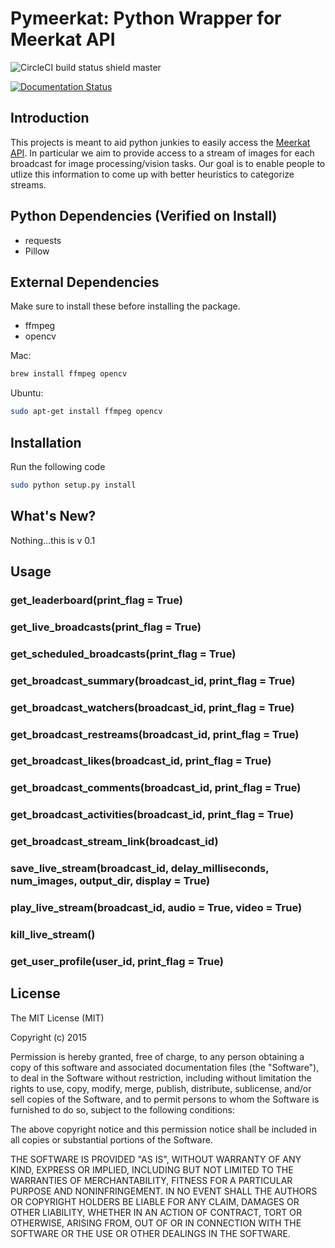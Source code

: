 # Pymeerkat: Python Wrapper for Meerkat API

![CircleCI build status shield master](https://circleci.com/gh/asampat3090/pymeerkat/tree/master.svg?style=shield&circle-token=c511560200c8c015b9eb3aae45d9da5c682f5e2a)

[![Documentation Status](https://readthedocs.org/projects/pymeerkat/badge/?version=latest)](https://readthedocs.org/projects/pymeerkat/?badge=latest)

## Introduction
This projects is meant to aid python junkies to easily access the [Meerkat API](https://meerkatapp.co/developers).
In particular we aim to provide access to a stream of images for each broadcast for image processing/vision tasks.
Our goal is to enable people to utlize this information to come up with better heuristics to categorize streams.

## Python Dependencies (Verified on Install)
- requests
- Pillow

## External Dependencies
Make sure to install these before installing the package.

- ffmpeg
- opencv

Mac:
```bash
brew install ffmpeg opencv
```

Ubuntu:
```bash
sudo apt-get install ffmpeg opencv
```

## Installation

Run the following code

```bash
sudo python setup.py install
```

## What's New?
Nothing...this is v 0.1

## Usage

### get_leaderboard(print_flag = True)

### get_live_broadcasts(print_flag = True)

### get_scheduled_broadcasts(print_flag = True)

### get_broadcast_summary(broadcast_id, print_flag = True)

### get_broadcast_watchers(broadcast_id, print_flag = True)

### get_broadcast_restreams(broadcast_id, print_flag = True)

### get_broadcast_likes(broadcast_id, print_flag = True)

### get_broadcast_comments(broadcast_id, print_flag = True)

### get_broadcast_activities(broadcast_id, print_flag = True)

### get_broadcast_stream_link(broadcast_id)

### save_live_stream(broadcast_id, delay_milliseconds, num_images, output_dir, display = True)

### play_live_stream(broadcast_id, audio = True, video = True)

### kill_live_stream()

### get_user_profile(user_id, print_flag = True)

## License
The MIT License (MIT)

Copyright (c) 2015

Permission is hereby granted, free of charge, to any person obtaining a copy
of this software and associated documentation files (the "Software"), to deal
in the Software without restriction, including without limitation the rights
to use, copy, modify, merge, publish, distribute, sublicense, and/or sell
copies of the Software, and to permit persons to whom the Software is
furnished to do so, subject to the following conditions:

The above copyright notice and this permission notice shall be included in all
copies or substantial portions of the Software.

THE SOFTWARE IS PROVIDED "AS IS", WITHOUT WARRANTY OF ANY KIND, EXPRESS OR
IMPLIED, INCLUDING BUT NOT LIMITED TO THE WARRANTIES OF MERCHANTABILITY,
FITNESS FOR A PARTICULAR PURPOSE AND NONINFRINGEMENT. IN NO EVENT SHALL THE
AUTHORS OR COPYRIGHT HOLDERS BE LIABLE FOR ANY CLAIM, DAMAGES OR OTHER
LIABILITY, WHETHER IN AN ACTION OF CONTRACT, TORT OR OTHERWISE, ARISING FROM,
OUT OF OR IN CONNECTION WITH THE SOFTWARE OR THE USE OR OTHER DEALINGS IN THE
SOFTWARE.
